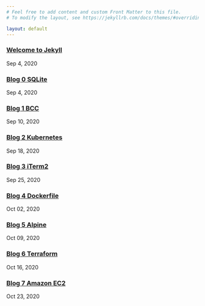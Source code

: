 ```yaml
---
# Feel free to add content and custom Front Matter to this file.
# To modify the layout, see https://jekyllrb.com/docs/themes/#overriding-theme-defaults

layout: default
---
```

### [Welcome to Jekyll](/jekyll/update/2020/09/04/welcome-to-jekyll.html)
Sep 4, 2020


### [Blog 0 SQLite](/jekyll/update/2020/09/04/blog-0.html)
Sep 4, 2020


### [Blog 1 BCC](/jekyll/update/2020/09/11/blog-1.html)
Sep 10, 2020


### [Blog 2 Kubernetes](/jekyll/update/2020/09/18/blog-2.html)
Sep 18, 2020


### [Blog 3 iTerm2](/jekyll/update/2020/09/25/blog-3.html)
Sep 25, 2020


### [Blog 4 Dockerfile](/jekyll/update/2020/10/02/blog-4.html)
Oct 02, 2020


### [Blog 5 Alpine](/jekyll/update/2020/10/09/blog-5.html)
Oct 09, 2020


### [Blog 6 Terraform](/jekyll/update/2020/10/16/blog-6.html)
Oct 16, 2020


### [Blog 7 Amazon EC2](/jekyll/update/2020/10/23/blog-7.html)
Oct 23, 2020
